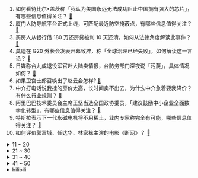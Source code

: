 1. 如何看待比尔•盖茨称「我认为美国永远无法成功阻止中国拥有强大的芯片」，有哪些信息值得关注？ [:link:](https://www.zhihu.com/question/587280375)
2. 厦门人防导航平台正式上线，可匹配最近防空掩蔽点，有哪些信息值得关注？ [:link:](https://www.zhihu.com/question/587133453)
3. 买房人从银行借 180 万还房贷被判 10 天还清，如何从法律角度解读此事件？ [:link:](https://www.zhihu.com/question/587095948)
4. 莫迪在 G20 外长会发表开幕致辞，称「全球治理已经失败」，如何解读这一言论？ [:link:](https://www.zhihu.com/question/587291687)
5. 日媒称台九成退役军官赴大陆卖情报，台防务部门深夜说「污蔑」，具体情况如何？ [:link:](https://www.zhihu.com/question/587293457)
6. 如果卫宫士郎召唤出了赵云会怎样? [:link:](https://www.zhihu.com/question/434744462)
7. 中介打电话说我挂的房价太高，长时间卖不出去，为什么中介急着要我降价？有什么行业规则？ [:link:](https://www.zhihu.com/question/586963887)
8. 阿里巴巴技术委员会主席王坚当选全国政协委员，「建议鼓励中小企业全面数字化转型」，有哪些信息值得关注？ [:link:](https://www.zhihu.com/question/587298249)
9. 特斯拉表示下一代永磁电机将不用稀土，业内专家称完全有可能，哪些信息值得关注？ [:link:](https://www.zhihu.com/question/587153845)
10. 如何评价郭富城、任达华、林家栋主演的电影《断网》？ [:link:](https://www.zhihu.com/question/587070646)
<details>
<summary>11 ~ 20</summary>

11. 女子称因准点下班试用期第 3 天被辞退，领导「我没回消息就可以走吗」，如何看待此事？这种做法合理吗？ [:link:](https://www.zhihu.com/question/587288580)
12. 如何看待罗翔评「一人犯罪影响家属考公」，称「不能突破『无罪不罚』这个底线」？ [:link:](https://www.zhihu.com/question/587292013)
13. 为什么卡卡罗特出生只有2点战斗力，却说他是天才赛亚人？ [:link:](https://www.zhihu.com/question/39707398)
14. 电视剧《狂飙》中你认为是哪一个点改变了高启强的一生？ [:link:](https://www.zhihu.com/question/581122615)
15. 《英雄联盟》有哪些被动技能初看觉得平平无奇，玩熟了才发现是神中神的技能？ [:link:](https://www.zhihu.com/question/586681851)
16. FBI 宣称武汉实验室泄漏最有可能致新冠病毒蔓延，外交部驳斥，哪些细节值得关注？ [:link:](https://www.zhihu.com/question/586970705)
17. 如何看待父母「你不要比吃，不要比穿，就比学习」的想法？ [:link:](https://www.zhihu.com/question/324437913)
18. 为什么《流浪地球 2》中，地球上全部的核武器能够炸碎月球？诱发月球核聚变又是怎么回事？ [:link:](https://www.zhihu.com/question/580040243)
19. 为什么科幻电影里有用冷兵器这个设定？ [:link:](https://www.zhihu.com/question/503259135)
20. 台湾当局将修正「全民防卫动员准备法」，媒体解读称「此举或动员学校未服役青年参战」，有哪些信息值得关注？ [:link:](https://www.zhihu.com/question/586927768)
</details>
<details>
<summary>21 ~ 30</summary>

21. 据说星际争霸很难，可是为什么我玩起来完全不感觉难呢？ [:link:](https://www.zhihu.com/question/470110982)
22. 为什么俄罗斯能开发出《逃离塔科夫》《战争雷霆》这样的 3A 游戏，中国游戏厂商的开发实力差在哪里？ [:link:](https://www.zhihu.com/question/586064174)
23. 13代酷睿出的中国特供版U性能怎么样？自配主机打线上联机的话选哪一款？ [:link:](https://www.zhihu.com/question/585168129)
24. 女生开始健身和力量训练后，生活会发生哪些改变？ [:link:](https://www.zhihu.com/question/585260000)
25. 为什么我们越长大，话却也越来越少了？ [:link:](https://www.zhihu.com/question/584366106)
26. 为什么很多《英雄联盟》辅助玩家不喜欢 ADC 选伊泽瑞尔？ [:link:](https://www.zhihu.com/question/586639747)
27. 索尼电视在3月2日全球发布了2023年新品，本次发布的产品都有哪些亮点？ [:link:](https://www.zhihu.com/question/587078407)
28. 目前宝马全系都装配了“防爆胎”，如果私自换成普通轮胎，体验感会不会更好一点？ [:link:](https://www.zhihu.com/question/577367460)
29. 全国政协发言人郭卫民称要促进房地产业平稳健康发展，推动房地产业向新发展模式转型，哪些信息值得关注? [:link:](https://www.zhihu.com/question/587344596)
30. 成年人的快乐是一种能力吗？ [:link:](https://www.zhihu.com/question/497031236)
</details>
<details>
<summary>31 ~ 40</summary>

31. 考研期间哪些事不能做？ [:link:](https://www.zhihu.com/question/271809687)
32. 往游戏里充钱有意义吗？ [:link:](https://www.zhihu.com/question/586160670)
33. 如何看待国产游戏《僭越：无光之日》称开发耗资 230w 人民币，这游戏的开发成本真的值这么多钱吗？ [:link:](https://www.zhihu.com/question/586390905)
34. 在户外游玩时，在哪些地方体验到了「春日之美」？ [:link:](https://www.zhihu.com/question/586924623)
35. 大家觉得《教父》里约翰尼·方檀这个人物怎么样，为什么教父喜欢这个教子？ [:link:](https://www.zhihu.com/question/554158934)
36. 读书可以改变一个人的气质吗？ [:link:](https://www.zhihu.com/question/587204936)
37. 2023 LPL 春季赛 BLG 1:2 不敌 LGD，如何评价这场比赛？ [:link:](https://www.zhihu.com/question/587371871)
38. 人类社会中所有现象的本质是什么？ [:link:](https://www.zhihu.com/question/586309227)
39. 印度 GDP 超英国、人口将超中国，意味着什么？印度经济目前在全球水平如何？未来发展趋势如何？ [:link:](https://www.zhihu.com/question/587269683)
40. 弓箭手近战真的不堪一击吗？ [:link:](https://www.zhihu.com/question/584880594)
</details>
<details>
<summary>41 ~ 50</summary>

41. 新手想养狗但是没时间遛狗，怎么办？ [:link:](https://www.zhihu.com/question/580779656)
42. 有哪些惊艳到你的哲学论证？ [:link:](https://www.zhihu.com/question/587082541)
43. 大学生也应该像高中一样努力学习吗？ [:link:](https://www.zhihu.com/question/586889952)
44. U20 亚洲杯小组赛中国男足 U20 1:2 遭日本 U20 逆转，李昊扑点，如何评价这场比赛？ [:link:](https://www.zhihu.com/question/587353901)
45. 为什么越来越多年轻人告别传统职场，成为数字游民？ChatGPT 会让人们从工位中解脱出来吗？ [:link:](https://www.zhihu.com/question/587297986)
46. 上海开业的《风起洛阳》VR全感剧场体验如何？值得去吗？ [:link:](https://www.zhihu.com/question/587284517)
47. 《明日方舟》联动《怪物猎人》SideStory「落叶逐火」PV 释出，你有哪些猜想和期待？ [:link:](https://www.zhihu.com/question/587343098)
48. 每次 2 公里跑步锻炼，如何确定自己每周跑几次合适？ [:link:](https://www.zhihu.com/question/586778321)
49. 国产动画《画江湖之不良人》第六季开播，有哪些看点？ [:link:](https://www.zhihu.com/question/586878999)
50. 媒体报道「杭州正在吸走北京上海人才」，相较一线城市来说，杭州有哪些优势？ [:link:](https://www.zhihu.com/question/587100409)
</details><details>
<summary>bilibili</summary>

1. 《崩坏3》动画短片「毕业旅行」 [:link:](//www.bilibili.com/video/BV1Kj411g7Lu)
2. 超级宇宙无敌回旋巨烂活 [:link:](//www.bilibili.com/video/BV118411F7Ea)
3. 【明日方舟×怪物猎人】SideStory「落叶逐火」活动宣传PV [:link:](//www.bilibili.com/video/BV1BM4y1R718)
4. 全国人大代表赵皖平：建议延长春节假期至9天，取消调休制度 [:link:](//www.bilibili.com/video/BV13Y4y117Ab)
5. 我花了三年，终于造出一片荧光海 [:link:](//www.bilibili.com/video/BV1hj411g7gg)
6. 只有我在这些事情上敏感吗？！ [:link:](//www.bilibili.com/video/BV1224y1V7Vm)
7. 我们要办婚礼了！ [:link:](//www.bilibili.com/video/BV1aA411y7kD)
8. 耗时3天3夜，我开了一家餐厅！ [:link:](//www.bilibili.com/video/BV1dY411r7zR)
9. 三十岁出身农村一无所有的我，用骑行改变了自己的人生，涅槃重生 [:link:](//www.bilibili.com/video/BV1z24y137CU)
10. 老板决定再养我们一年  诶嘿又能当一年废物了！！！！ [:link:](//www.bilibili.com/video/BV1eY4y117KW)
<details>
<summary>11 ~ 20</summary>

11. 对于广袤星空的遐想，可以从一款游戏开始【Outer Wilds】 [:link:](//www.bilibili.com/video/BV1as4y1o7Ry)
12. 原告，达利园软面包！ [:link:](//www.bilibili.com/video/BV1Z24y1G7mT)
13. 这是身处黑暗的父亲，对迪希雅最好的保护吧！“你有我们梦寐以求的自由和善良” [:link:](//www.bilibili.com/video/BV1LM41177km)
14. 【罗翔】当我们讨论罪责自负，我们在关注什么？ [:link:](//www.bilibili.com/video/BV1ns4y1o7bD)
15. 第一次当伴郎，没什么经验～ [:link:](//www.bilibili.com/video/BV1Vo4y1r74s)
16. 就你这样能有什么生意 [:link:](//www.bilibili.com/video/BV1v54y1u7m1)
17. 厨房调料怎么选不踩坑，把我的经验分享一下，希望能帮助到大家，顺序是，香油，白胡椒，花椒，酱油，醋，和“重灾区”的料酒 [:link:](//www.bilibili.com/video/BV1ko4y1a7sW)
18. 片 名 为 寄 22 [:link:](//www.bilibili.com/video/BV1a54y137xm)
19. 世界第一！我们破解了《柠檬小姐》里的全部秘密！ [:link:](//www.bilibili.com/video/BV1V24y1V7WG)
20. 应该没有大厨教你如何洗菜 [:link:](//www.bilibili.com/video/BV1hs4y1o7g7)
</details>
<details>
<summary>21 ~ 30</summary>

21. 路边熟食摊和熟食店竟都有这么多缺斤少两，以后大家买熟食前一定要找个心咯 [:link:](//www.bilibili.com/video/BV1W24y1V7cf)
22. 我瞎编了一个护肤成分，请了位明星“代言”... [:link:](//www.bilibili.com/video/BV12Y4y127rj)
23. 《阳光开朗小女孩》 [:link:](//www.bilibili.com/video/BV1eb411X7Br)
24. 把所有的长裙都加上裙撑是什么效果 [:link:](//www.bilibili.com/video/BV1J24y187AN)
25. 好怪，再看一眼 [:link:](//www.bilibili.com/video/BV1G84y1n74D)
26. 【爆肝1000+张】流汗吧！原神少女 [:link:](//www.bilibili.com/video/BV1HT411v7NG)
27. 在MC里，耗时298个小时，还原二战！ [:link:](//www.bilibili.com/video/BV1BA411C73y)
28. 把我整不会了。。。 [:link:](//www.bilibili.com/video/BV1Cv4y1e7Pc)
29. 我终于把《宋玉章》给搞出来了！！！ [:link:](//www.bilibili.com/video/BV1Db411D7H3)
30. 警告！观看可能会造成认知污染《动物园怪谈》游戏全结局实况流程！ [:link:](//www.bilibili.com/video/BV1DA411y7Ep)
</details>
<details>
<summary>31 ~ 40</summary>

31. 带你们看看我一天都在干啥，这样的生活你们喜欢吗？ [:link:](//www.bilibili.com/video/BV1m84y177TT)
32. STUDY WITH MIKU - part1 - [:link:](//www.bilibili.com/video/BV1hA411y7UC)
33. 老师，别骂了 [:link:](//www.bilibili.com/video/BV13Y4y1m77r)
34. 人工智能帮我推荐餐厅，结果选了我们最讨厌的一家？【凭啥这么贵ep53-蓝蛙】 [:link:](//www.bilibili.com/video/BV1G84y1E7m6)
35. 深度|| 蜀亡前夜，蜀汉如何信仰崩塌？ [:link:](//www.bilibili.com/video/BV11M4y1d7uu)
36. 我在《语文》里遇到了救赎，但后来他被删除了。这节老师不再教的课，请允许我告诉你 [:link:](//www.bilibili.com/video/BV1sY4y117UN)
37. “这个世界总要允许普通人存在吧” [:link:](//www.bilibili.com/video/BV1cY4y117YW)
38. 【warma/怒九】陪我打游戏！(胁迫) [:link:](//www.bilibili.com/video/BV1XT411v76Y)
39. 印度美食在人们心中的分量越来越大条了 [:link:](//www.bilibili.com/video/BV1i54y137xh)
40. 【全明星建房】废土庇护所 [:link:](//www.bilibili.com/video/BV1CT411v7e5)
</details>
<details>
<summary>41 ~ 50</summary>

41. 【NCT】Cover｜RENJUN - なんでもないや (RADWIMPS) [:link:](//www.bilibili.com/video/BV18s4y1L7ot)
42. 探秘全世界最大海底餐厅！ 在土豪VIP座和鲨鱼一起用餐，什么体验？ [:link:](//www.bilibili.com/video/BV1754y137T8)
43. 被爱当然值得记录啦 [:link:](//www.bilibili.com/video/BV1z24y1G7Bk)
44. 神 秘 的 男 人 们 4 [:link:](//www.bilibili.com/video/BV1No4y1r7fz)
45. 这把七圣召唤，一辈子只能玩一次 [:link:](//www.bilibili.com/video/BV1wY4y1m7He)
46. 我把学妹的随口哼哼写成了歌？太好听了吧！《舍离去》 [:link:](//www.bilibili.com/video/BV1d84y1E795)
47. 时隔9年重回特斯拉上班，比做UP主还卷? [:link:](//www.bilibili.com/video/BV1Ag4y1n75Y)
48. 嘴同行，躲前任，轰全场……这些典礼修罗场也太刺激了！ [:link:](//www.bilibili.com/video/BV1tj411g7ZF)
49. 我被抖音50万粉丝博主抄袭了！做了三年的视频成果被窃取！ [:link:](//www.bilibili.com/video/BV1Lj411G7Fn)
50. 最近搬砖很努力，奖励自己一个樱岛麻衣学姐 [:link:](//www.bilibili.com/video/BV13Y4y117Mb)
</details>
<details>
<summary>51 ~ 60</summary>

51. 因为她值得我这么做！ [:link:](//www.bilibili.com/video/BV1Co4y1r7Hg)
52. 我都有点心疼这位讨债人了 [:link:](//www.bilibili.com/video/BV11o4y1a7Er)
53. 村民把坟地借给漠叔拍戏，分文不取，漠叔欠淄博老乡一次宣传 [:link:](//www.bilibili.com/video/BV1xj411G7n8)
54. 戈娅：对面有个泰森，我没开玩笑 [:link:](//www.bilibili.com/video/BV1DY4y1y7f9)
55. 就你小子犯我大吴疆土？ [:link:](//www.bilibili.com/video/BV1sM411x7sF)
56. 又又地震了… [:link:](//www.bilibili.com/video/BV11j411G7su)
57. 新结局出现，柠檬小姐的身体中竟然藏着恶魔？ [:link:](//www.bilibili.com/video/BV1iL411Z7rs)
58. [GOING SEVENTEEN] EP.65 GOING公司郊游会 [:link:](//www.bilibili.com/video/BV1Ts4y1L7L9)
59. 那个差点被送人的女孩长大了 [:link:](//www.bilibili.com/video/BV1LY4y1175J)
60. 跟三年没见的弟弟 边吃200元烤串边尬聊 [:link:](//www.bilibili.com/video/BV1fY411r7YC)
</details>
<details>
<summary>61 ~ 70</summary>

61. 原神首个自动战斗角色！海染套迪希雅挂机击杀90级若陀龙王！ [:link:](//www.bilibili.com/video/BV1a54y137WH)
62. 从无声里绽放，心中有嘹亮的号角！ [:link:](//www.bilibili.com/video/BV1qs4y1o7c9)
63. 《原神》拾枝杂谈-「迪希雅：热沙的赤情」 [:link:](//www.bilibili.com/video/BV1m24y1b7VQ)
64. 飞花令连麦超甜女粉，我红温了！！ [:link:](//www.bilibili.com/video/BV1nv4y1Y722)
65. 3月1日退税开始了！3个技巧让你多退几千块，速来！【深蓝保】 [:link:](//www.bilibili.com/video/BV1ET411v71d)
66. 《狂  飙》但是吉他配音 [:link:](//www.bilibili.com/video/BV15D4y1u72p)
67. 等会你要去哪里是什么梗【梗指南】 [:link:](//www.bilibili.com/video/BV1tj411g7Xu)
68. UP主们都怎么做字幕？调研100位UP，他们的秘密是... [:link:](//www.bilibili.com/video/BV1GY4y1U7oq)
69. 尝试一下申鹤踮脚 差的没在冰上滑走 [:link:](//www.bilibili.com/video/BV18b411D75R)
70. 【假装讲电影】19岁美少女狂追45岁大叔，每天表白！大叔很慌！ [:link:](//www.bilibili.com/video/BV1mL411Z7YC)
</details>
<details>
<summary>71 ~ 80</summary>

71. 【阿斗】无数人的童年阴影！盘点香港十大经典必看恐怖片，当年只敢捂着眼睛看！ [:link:](//www.bilibili.com/video/BV1K24y187UN)
72. 《画江湖之不良人》第六季OP《天下劫》！ [:link:](//www.bilibili.com/video/BV13s4y1L7SM)
73. 去超模学校学习走秀拍照姿势，老师教完后... [:link:](//www.bilibili.com/video/BV1Wg4y1n7uM)
74. 小姑娘被调戏，大叔为保护女孩，掀翻几个混混 [:link:](//www.bilibili.com/video/BV1qD4y1u7cV)
75. 4K·HDR《漫威蜘蛛侠》电影版【中英双字 | 𝟐𝟏:𝟗超宽银幕】如果有超凡3，大概就是这样了吧 [:link:](//www.bilibili.com/video/BV1UL411Z7bm)
76. 小丑偶遇马儿，三分多钟颗粒无收，马儿仰天长啸～ [:link:](//www.bilibili.com/video/BV1Lj411g7CZ)
77. 大补之物，超大乳山生蚝刺身，一口下去差点把我给送走 [:link:](//www.bilibili.com/video/BV1tj411g7mN)
78. 细读经典：30多年前的国产电影有多敢拍？ [:link:](//www.bilibili.com/video/BV1zv4y1a7o2)
79. 武 器 现 状 [:link:](//www.bilibili.com/video/BV1ej411g7J1)
80. 一位农夫不慎把兽用抗生素注射进了他的大腿，这是他的器官发生的变化 [:link:](//www.bilibili.com/video/BV1UY411r7Vv)
</details>
<details>
<summary>81 ~ 90</summary>

81. 假如《滕王阁序》是你写的高考作文，年度爽文！ [:link:](//www.bilibili.com/video/BV1ey4y1o7gY)
82. 阿努城堡 我的世界永恒的MC生存 二周目EP22 [:link:](//www.bilibili.com/video/BV1hs4y1o7JJ)
83. 按照观众描述画美少女2.0 [:link:](//www.bilibili.com/video/BV1oo4y1677q)
84. 【原神】米哈游最感人的伏笔！原来一切早有预兆！ [:link:](//www.bilibili.com/video/BV1H84y1E742)
85. 青岛12元毛蛋自助，一次吃50个终身免单，下了高铁就去挑战，能成功吗？ [:link:](//www.bilibili.com/video/BV1BD4y1u7pN)
86. 【内嵌精校中字】【GOING SEVENTEEN】 EP.65 GOING公司郊游会 【自制字幕】 [:link:](//www.bilibili.com/video/BV1wo4y1r7Jr)
87. 狮子喵正面回应BBGG！ [:link:](//www.bilibili.com/video/BV1GY4y117nC)
88. 情人节过去了，但是我们还是挑选了一些情人节相关的选品... [:link:](//www.bilibili.com/video/BV1aA411y7FK)
89. 军衔科普来了，如何通过军衔辨别军人的等级？ [:link:](//www.bilibili.com/video/BV16o4y1a7on)
90. 谁教你这么剪的？！ [:link:](//www.bilibili.com/video/BV1BT411v7pa)
</details>
<details>
<summary>91 ~ 100</summary>

91. 一分钱买三分货是什么体验？NTA N2423FW评测报告【宿舍神屏计划vol.14】 [:link:](//www.bilibili.com/video/BV1ZX4y1S76t)
92. 55亿卖掉公司后，45岁男富豪每年花1000万、雇30个医生，实现返老还童 [:link:](//www.bilibili.com/video/BV1ws4y1L7hV)
93. 啥泡面卖198一碗啊？ [:link:](//www.bilibili.com/video/BV1zY411r7Wg)
94. 我再也不想和我爸说话了！他的梗都太烂了！ [:link:](//www.bilibili.com/video/BV17Y4y1m78G)
95. 如何区分原浆和泡水的科技虾仁 [:link:](//www.bilibili.com/video/BV1hM4y1R72L)
96. 每天都是在不断的崩溃，又不断的自愈中度过，少看一会手机，多做一点事，换来的是一个开心的妻子和温暖的家庭 [:link:](//www.bilibili.com/video/BV1mX4y1Q7GL)
97. “少年，你手上的大概是整个世界吧！” [:link:](//www.bilibili.com/video/BV1Ag4y1n7D4)
98. 100元比脸还大的战斧牛排惠灵顿！20块钱巨型蝴蝶酥！ [:link:](//www.bilibili.com/video/BV1Jg4y1n7Y7)
99. 去缅北救人 [:link:](//www.bilibili.com/video/BV1eM4y1R7Et)
100. 卖掉用了一年的iPhone13 Pro Max之后，我做的第一件事！feat. iPhone14 Pro Max｜大耳朵TV [:link:](//www.bilibili.com/video/BV1q54y137Hj)
</details></details>